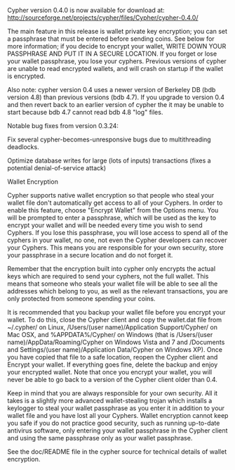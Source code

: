 Cypher version 0.4.0 is now available for download at:
http://sourceforge.net/projects/cypher/files/Cypher/cypher-0.4.0/

The main feature in this release is wallet private key encryption;
you can set a passphrase that must be entered before sending coins.
See below for more information; if you decide to encrypt your wallet,
WRITE DOWN YOUR PASSPHRASE AND PUT IT IN A SECURE LOCATION. If you
forget or lose your wallet passphrase, you lose your cyphers.
Previous versions of cypher are unable to read encrypted wallets,
and will crash on startup if the wallet is encrypted.

Also note: cypher version 0.4 uses a newer version of Berkeley DB
(bdb version 4.8) than previous versions (bdb 4.7). If you upgrade
to version 0.4 and then revert back to an earlier version of cypher
the it may be unable to start because bdb 4.7 cannot read bdb 4.8
"log" files.


Notable bug fixes from version 0.3.24:

Fix several cypher-becomes-unresponsive bugs due to multithreading
deadlocks.

Optimize database writes for large (lots of inputs) transactions
(fixes a potential denial-of-service attack)


Wallet Encryption

Cypher supports native wallet encryption so that people who steal your
wallet file don't automatically get access to all of your Cyphers.
In order to enable this feature, choose "Encrypt Wallet" from the
Options menu.  You will be prompted to enter a passphrase, which
will be used as the key to encrypt your wallet and will be needed
every time you wish to send Cyphers.  If you lose this passphrase,
you will lose access to spend all of the cyphers in your wallet,
no one, not even the Cypher developers can recover your Cyphers.
This means you are responsible for your own security, store your
passphrase in a secure location and do not forget it.

Remember that the encryption built into cypher only encrypts the
actual keys which are required to send your cyphers, not the full
wallet.  This means that someone who steals your wallet file will
be able to see all the addresses which belong to you, as well as the
relevant transactions, you are only protected from someone spending
your coins.

It is recommended that you backup your wallet file before you
encrypt your wallet.  To do this, close the Cypher client and
copy the wallet.dat file from ~/.cypher/ on Linux, /Users/(user
name)/Application Support/Cypher/ on Mac OSX, and %APPDATA%/Cypher/
on Windows (that is /Users/(user name)/AppData/Roaming/Cypher on
Windows Vista and 7 and /Documents and Settings/(user name)/Application
Data/Cypher on Windows XP).  Once you have copied that file to a
safe location, reopen the Cypher client and Encrypt your wallet.
If everything goes fine, delete the backup and enjoy your encrypted
wallet.  Note that once you encrypt your wallet, you will never be
able to go back to a version of the Cypher client older than 0.4.

Keep in mind that you are always responsible for your own security.
All it takes is a slightly more advanced wallet-stealing trojan which
installs a keylogger to steal your wallet passphrase as you enter it
in addition to your wallet file and you have lost all your Cyphers.
Wallet encryption cannot keep you safe if you do not practice
good security, such as running up-to-date antivirus software, only
entering your wallet passphrase in the Cypher client and using the
same passphrase only as your wallet passphrase.

See the doc/README file in the cypher source for technical details
of wallet encryption.
